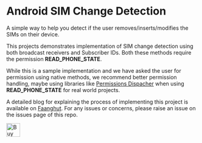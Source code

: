 # Android SIM Change Detection
A simple way to help you detect if the user removes/inserts/modifies the SIMs on their device.   

This projects demonstrates implementation of SIM change detection using both broadcast receivers and Subscriber IDs. Both these methods require the permission **READ_PHONE_STATE**.  

While this is a sample implementation and we have asked the user for permission using native methods, we recommend better permission handling, maybe using libraries like [Permissions Dispacher](https://github.com/permissions-dispatcher/PermissionsDispatcher) when using **READ_PHONE_STATE** for real world projects.   

A detailed blog for explaining the process of implementing this project is available on [Faanghut](https://faanghut.com/detecting-sim-change-on-android/). For any issues or concerns, please raise an issue on the issues page of this repo. 

<a href='https://ko-fi.com/P5P56C42O' target='_blank'><img height='36' style='border:0px;height:36px;' src='https://cdn.ko-fi.com/cdn/kofi1.png?v=3' border='0' alt='Buy Me a Coffee at ko-fi.com' /></a>
